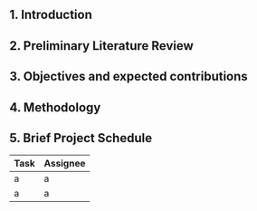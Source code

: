 ## 1. Introduction  
## 2. Preliminary Literature Review  
## 3. Objectives and expected contributions  
## 4. Methodology  
## 5. Brief Project Schedule  
 
| Task | Assignee |
| --- | --- |
| a   | a   |
| a   | a   |